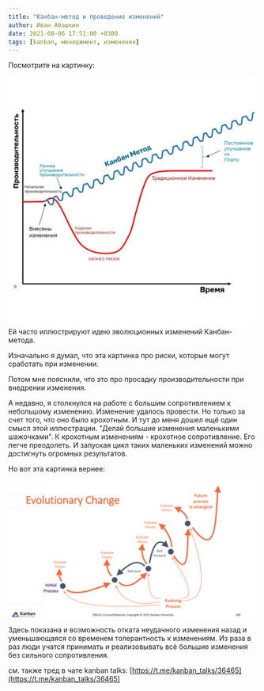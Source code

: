 ```yaml
---
title: "Канбан-метод и проведение изменений"
author: Иван Абашкин
date: 2021-08-06 17:51:00 +0300
tags: [kanban, менеджмент, изменения]
---
```

Посмотрите на картинку:

<img src="res/Pasted%20image%2020220114170846.png" alt="Эволюционные изменения" style="zoom:50%;" />
Ей часто иллюстрируют идею эволюционных изменений Канбан-метода.

Изначально я думал, что эта картинка про риски, которые могут сработать при изменении.

Потом мне пояснили, что это про просадку производительности при внедрении изменения.

А недавно, я столкнулся на работе с большим сопротивлением к небольшому изменению. Изменение удалось провести. Но только за счет того, что оно было крохотным.
И тут до меня дошел ещё один смысл этой иллюстрации.
"Делай большие изменения маленькими шажочками". К крохотным изменениям - крохотное сопротивление. Его легче преодолеть. И запуская цикл таких маленьких изменений можно достигнуть огромных результатов.

Но вот эта картинка вернее:

<img src="res/Pasted%20image%2020210727152038.png" alt="Эволюционные изменения в kanban" style="zoom:50%;" />

Здесь показана и возможность отката неудачного изменения назад и уменьшающаяся со временем толерантность к изменениям. Из раза в раз люди учатся принимать и реализовывать всё большие изменения без сильного сопротивления.

см. также тред в чате kanban talks: [https://t.me/kanban_talks/36465](https://t.me/kanban_talks/36465)
